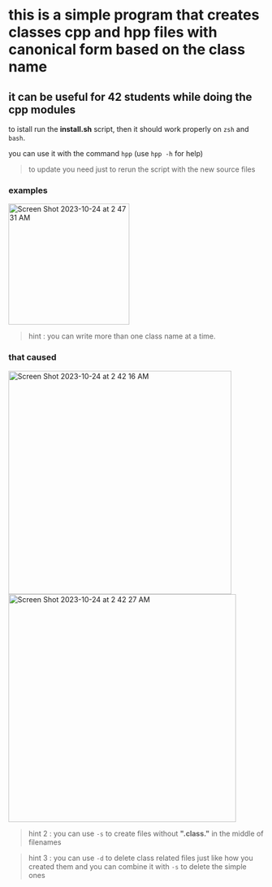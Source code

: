 # this is a simple program that creates classes cpp and hpp files with canonical form based on the class name
## it can be useful for 42 students while doing the cpp modules

to istall run the **install.sh** script, then it should work properly on ```zsh``` and ```bash```.

you can use it with the command ```hpp``` (use ```hpp -h``` for help)

>to update you need just to rerun the script with the new source files

### examples

<img width="238" alt="Screen Shot 2023-10-24 at 2 47 31 AM" src="https://github.com/mohammad-baazza/42tools/assets/115046361/1366d134-8b0a-4c68-900d-3505efdadc54">

> hint : you can write more than one class name at a time.

### that caused

<img width="439" alt="Screen Shot 2023-10-24 at 2 42 16 AM" src="https://github.com/mohammad-baazza/42tools/assets/115046361/d543ba0e-f769-4744-9511-3a2b5da58074">
<img width="448" alt="Screen Shot 2023-10-24 at 2 42 27 AM" src="https://github.com/mohammad-baazza/42tools/assets/115046361/a9306b6d-a6eb-4ecf-a450-a31901c30661">


> hint 2 : you can use ```-s``` to create files without **".class."** in the middle of filenames

> hint 3 : you can use ```-d``` to delete class related files just like how you created them
> and you can combine it with ```-s``` to delete the simple ones
